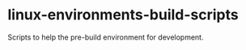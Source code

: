 linux-environments-build-scripts
================================

Scripts to help the pre-build environment for development. 